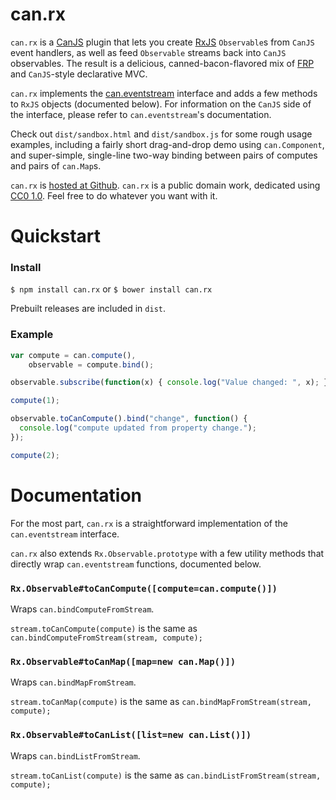 # can.rx

`can.rx` is a [CanJS](https://github.com/bitovi/canjs) plugin that lets you
create [RxJS](https://github.com/Reactive-Extensions/RxJS) `Observable`s from
`CanJS` event handlers, as well as feed `Observable` streams back into `CanJS`
observables. The result is a delicious, canned-bacon-flavored mix of
[FRP](https://en.wikipedia.org/wiki/Functional_reactive_programming) and
`CanJS`-style declarative MVC.

`can.rx` implements the
[can.eventstream](https://github.com/sykopomp/can.eventstream) interface and
adds a few methods to `RxJS` objects (documented below). For information on the
`CanJS` side of the interface, please refer to `can.eventstream`'s
documentation.

Check out `dist/sandbox.html` and `dist/sandbox.js` for some rough usage
examples, including a fairly short drag-and-drop demo using `can.Component`, and
super-simple, single-line two-way binding between pairs of computes and pairs of
`can.Map`s.

`can.rx` is
[hosted at Github](http://github.com/sykopomp/can.rx). `can.rx` is a
public domain work, dedicated using
[CC0 1.0](https://creativecommons.org/publicdomain/zero/1.0/). Feel free to do
whatever you want with it.

# Quickstart

### Install

`$ npm install can.rx`
or
`$ bower install can.rx`

Prebuilt releases are included in `dist`.

### Example

```javascript
var compute = can.compute(),
    observable = compute.bind();

observable.subscribe(function(x) { console.log("Value changed: ", x); });

compute(1);

observable.toCanCompute().bind("change", function() {
  console.log("compute updated from property change.");
});

compute(2);

```

# Documentation

For the most part, `can.rx` is a straightforward implementation of the
`can.eventstream` interface.

`can.rx` also extends `Rx.Observable.prototype` with a few utility methods
that directly wrap `can.eventstream` functions, documented below.

### `Rx.Observable#toCanCompute([compute=can.compute()])`

Wraps `can.bindComputeFromStream`.

`stream.toCanCompute(compute)` is the same as `can.bindComputeFromStream(stream,
compute);`

### `Rx.Observable#toCanMap([map=new can.Map()])`

Wraps `can.bindMapFromStream`.

`stream.toCanMap(compute)` is the same as `can.bindMapFromStream(stream,
compute);`

### `Rx.Observable#toCanList([list=new can.List()])`

Wraps `can.bindListFromStream`.

`stream.toCanList(compute)` is the same as `can.bindListFromStream(stream,
compute);`
